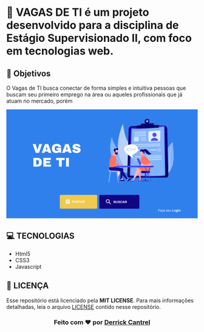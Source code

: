 # :necktie: VAGAS DE TI é um projeto desenvolvido para a disciplina de Estágio Supervisionado II, com foco em tecnologias web.
 
## :dart: Objetivos 
O Vagas de TI busca conectar de forma simples e intuitiva pessoas que buscam seu primeiro emprego na área ou aqueles profissionais que já atuam no mercado, porém 

<p align="center">
<img width"auto" height="auto" src="docs/prototype/Home.png"> 
</p>

## **:computer: TECNOLOGIAS**
 * Html5
 * CSS3
 * Javascript

## **:page_with_curl: LICENÇA**

Esse repositório está licenciado pela **MIT LICENSE**. Para mais informações detalhadas, leia o arquivo [LICENSE](./LICENSE) contido nesse repositório. 

<h3 align="center">
Feito com ❤️ por <a href="https://www.linkedin.com/in/derrick-cantrel-49541516b/">Derrick Cantrel</a>
<br><br>
</h3>
